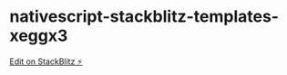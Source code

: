 # nativescript-stackblitz-templates-xeggx3

[Edit on StackBlitz ⚡️](https://stackblitz.com/edit/nativescript-stackblitz-templates-xeggx3)